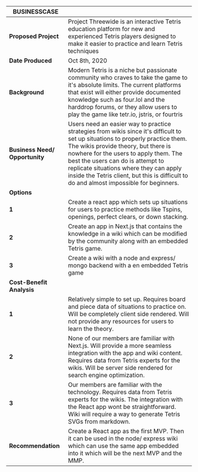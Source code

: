 
| **BUSINESSCASE** |       |
|----------------------------------------------------------------------------------------------------------------------------------------------------------------------------------------------------------------------------------------------------------------------------------------------------------------------------------------------------------------------------------------------------------------------------------------------------------------------------------|------------------------------------------------------------------------------------------------------------------------------------------------------------------------------------------------------------------------------------------------------------------------------------------------------------------------------------|
| **Proposed Project** | Project Threewide is an interactive Tetris education platform for new and experienced Tetris players designed to make it easier to practice and learn Tetris techniques |
| **Date Produced** | Oct 8th, 2020 |
| **Background** | Modern Tetris is a niche but passionate community who craves to take the game to it's absolute limits. The current platforms that exist will either provide documented knowledge such as four.lol and the harddrop forums, or they allow users to play the game like tetr.io, jstris, or fourtris |
| **Business Need/ Opportunity** | Users need an easier way to practice strategies from wikis since it's difficult to set up situations to properly practice them. The wikis provide theory, but there is nowhere for the users to apply them. The best the users can do is attempt to replicate situations where they can apply inside the Tetris client, but this is difficult to do and almost impossible for beginners. |
| **Options** | |
| **1** | Create a react app which sets up situations for users to practice methods like Tspins, openings, perfect clears, or down stacking. |
| **2** | Create an app in Next.js that contains the knowledge in a wiki which can be modified by the community along with an embedded Tetris game. |
| **3** | Create a wiki with a node and express/ mongo backend with a en embedded Tetris game |
| **Cost-Benefit Analysis** | |
| **1** | Relatively simple to set up. Requires board and piece data of situations to practice on. Will be completely client side rendered. Will not provide any resources for users to learn the theory. |
| **2** | None of our members are familiar with Next.js. Will provide a more seamless integration with the app and wiki content. Requires data from Tetris experts for the wikis. Will be server side rendered for search engine optimization. |
| **3** | Our members are familiar with the technology.  Requires data from Tetris experts for the wikis. The integration with the React app wont be straightforward. Wiki will require a way to generate Tetris SVGs from markdown.|
| **Recommendation** |  Create a React app as the first MVP. Then it can be used in the node/ express wiki which can use the same app embedded into it which will be the next MVP and the MMP. |

